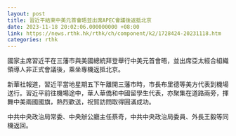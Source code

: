 ```yaml
---
layout: post
title: 習近平結束中美元首會晤並出席APEC會議後返抵北京
date: 2023-11-18 20:02:06.000000000 +08:00
link: https://news.rthk.hk/rthk/ch/component/k2/1728424-20231118.htm
categories: rthk
---
```


國家主席習近平在三藩市與美國總統拜登舉行中美元首會晤，並出席亞太經合組織領導人非正式會議後，乘坐專機返抵北京。

新華社報道，習近平當地星期五下午離開三藩市時，市長布里德等美方代表到機場送行。習近平前往機場途中，華人華僑和中國留學生代表，亦聚集在道路兩旁，揮舞中美兩國國旗，熱烈歡送，祝賀訪問取得圓滿成功。

中共中央政治局常委、中央辦公廳主任蔡奇，中共中央政治局委員、外長王毅等同機返回。
